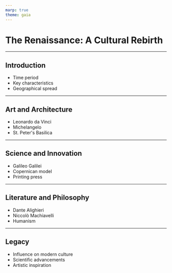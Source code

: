 ```yaml
---
marp: true
theme: gaia
---
```


# The Renaissance: A Cultural Rebirth

---

## Introduction
- Time period
- Key characteristics
- Geographical spread

---

## Art and Architecture
- Leonardo da Vinci
- Michelangelo
- St. Peter's Basilica

---

## Science and Innovation
- Galileo Galilei
- Copernican model
- Printing press

---

## Literature and Philosophy
- Dante Alighieri
- Niccolò Machiavelli
- Humanism

---

## Legacy
- Influence on modern culture
- Scientific advancements
- Artistic inspiration
